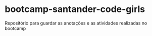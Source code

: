 # bootcamp-santander-code-girls
Repositório para guardar as anotações e as atividades realizadas no bootcamp
